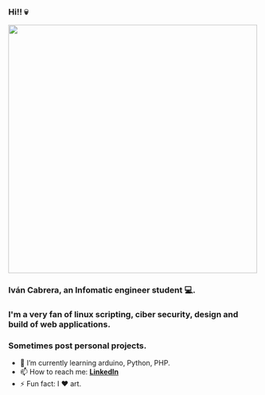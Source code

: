 ### Hi!! :skull: 

<img src="https://user-images.githubusercontent.com/55292448/95516096-56b57e00-0984-11eb-9da2-39aae751f9f3.gif" width="500" height="500"/>

### Iván Cabrera, an Infomatic engineer student :computer:.
### I'm a very fan of linux scripting, ciber security, design and build of web applications.
### Sometimes post personal projects.


- 🌱 I’m currently learning arduino, Python, PHP.
- 📫 How to reach me: **[LinkedIn](https://www.linkedin.com/in/iv%C3%A1n-uriel-cabrera-landaverde-307b4a1a0/)**
- ⚡ Fun fact: I :heart: art.
